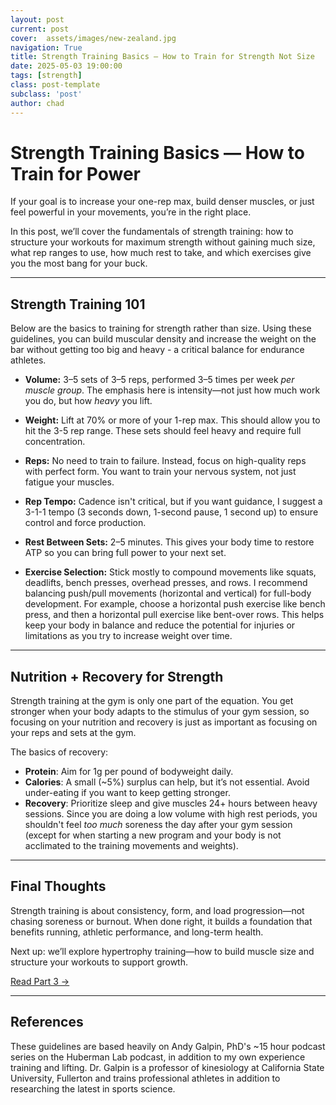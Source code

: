 ```yaml
---
layout: post
current: post
cover:  assets/images/new-zealand.jpg
navigation: True
title: Strength Training Basics — How to Train for Strength Not Size
date: 2025-05-03 19:00:00
tags: [strength]
class: post-template
subclass: 'post'
author: chad
---
```


# Strength Training Basics — How to Train for Power

If your goal is to increase your one-rep max, build denser muscles, or just feel 
powerful in your movements, you’re in the right place.

In this post, we’ll cover the fundamentals of strength training: how to structure your
workouts for maximum strength without gaining much size, what rep ranges to use, 
how much rest to take, and which exercises give you the most bang for your buck.

---

## Strength Training 101
Below are the basics to training for strength rather than size. Using these guidelines, 
you can build muscular density and increase the weight on the bar without getting too 
big and heavy - a critical balance for endurance athletes. 

- **Volume:** 3–5 sets of 3–5 reps, performed 3–5 times per week *per muscle group*. 
The emphasis here is intensity—not just how much work you do, but how *heavy* you lift.

- **Weight:** Lift at 70% or more of your 1-rep max. This should allow you to hit the 3-5 
rep range. These sets should feel heavy and require full concentration.

- **Reps:** No need to train to failure. Instead, focus on high-quality reps with 
perfect form. You want to train your nervous system, not just fatigue your muscles.

- **Rep Tempo:** Cadence isn't critical, but if you want guidance, I suggest a 3-1-1 tempo
(3 seconds down, 1-second pause, 1 second up) to ensure control and force production.

- **Rest Between Sets:** 2–5 minutes. This gives your body time to restore ATP so you
can bring full power to your next set.

- **Exercise Selection:** Stick mostly to compound movements like squats, deadlifts, bench 
presses, overhead presses, and rows. I recommend balancing push/pull movements (horizontal 
and vertical) for full-body development. For example, choose a horizontal push exercise 
like bench press, and then a horizontal pull exercise like bent-over rows. This helps keep 
your body in balance and reduce the potential for injuries or limitations as you try to 
increase weight over time.

---

## Nutrition + Recovery for Strength
Strength training at the gym is only one part of the equation. You get stronger when your 
body adapts to the stimulus of your gym session, so focusing on your nutrition and recovery 
is just as important as focusing on your reps and sets at the gym. 

The basics of recovery: 

- **Protein**: Aim for 1g per pound of bodyweight daily.
- **Calories**: A small (~5%) surplus can help, but it’s not essential. Avoid under-eating
if you want to keep getting stronger.
- **Recovery**: Prioritize sleep and give muscles 24+ hours between heavy sessions. Since you 
are doing a low volume with high rest periods, you shouldn't feel *too much* soreness the 
day after your gym session (except for when starting a new program and your body is not
acclimated to the training movements and weights).

---

## Final Thoughts

Strength training is about consistency, form, and load progression—not chasing soreness
or burnout. When done right, it builds a foundation that benefits running, athletic 
performance, and long-term health.

Next up: we’ll explore hypertrophy training—how to build muscle size and structure
your workouts to support growth.

[Read Part 3 →](./hypertrophy-training-basics)

---

## References
These guidelines are based heavily on Andy Galpin, PhD's ~15 hour podcast series on 
the Huberman Lab podcast, in addition to my own experience training and lifting. Dr. 
Galpin is a professor of kinesiology at California State University, Fullerton and trains 
professional athletes in addition to researching the latest in sports science.
